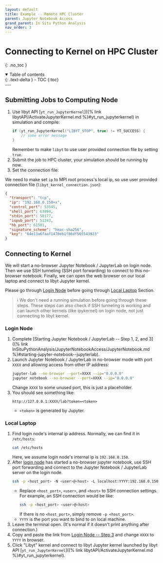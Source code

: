 ```yaml
---
layout: default
title: Example -- Remote HPC Cluster
parent: Jupyter Notebook Access
grand_parent: In Situ Python Analysis
nav_order: 3
---
```

# Connecting to Kernel on HPC Cluster
{: .no_toc }
<details open markdown="block">
  <summary>
    Table of contents
  </summary>
  {: .text-delta }
- TOC
{:toc}
</details>
---

## Submitting Jobs to Computing Node
1. Use libyt API [`yt_run_JupyterKernel`]({% link libytAPI/ActivateJupyterKernel.md %}#yt_run_jupyterkernel) in simulation and compile:
   ```c++
   if (yt_run_JupyterKernel("LIBYT_STOP", true) != YT_SUCCESS) {
       // some error message
   }
   ```
   Remember to make `libyt` to use user provided connection file by setting `true`.
2. Submit the job to HPC cluster, your simulation should be running by now.
3. Set the connection file:

We need to make set `ip` to MPI root process's local ip, so use user provided connection file (`libyt_kernel_connection.json`):
```json
{
  "transport": "tcp",  
  "ip": "192.168.0.150+x",  
  "control_port": 53545,  
  "shell_port": 63994,  
  "stdin_port": 58177,  
  "iopub_port": 51243,  
  "hb_port": 61501,  
  "signature_scheme": "hmac-sha256",  
  "key": "64e13a6faaf1470eb1f86df565543923"
}
```

## Connecting to Kernel

We will start a no-browser Jupyter Notebook / JupyterLab on login node. Then we use SSH tunneling (SSH port forwarding) to connect to this no-browser notebook.
Finally, we can open the web browser on our local laptop and connect to libyt Jupyter kernel.

Please go through [Login Node](#login-node) before going through [Local Laptop](#local-laptop) Section.

> :information_source: We don't need a running simulation before going through these steps. These steps can also check if SSH tunneling is working and can launch other kernels (like ipykernel) on login node, not just connecting to libyt kernel. 

### Login Node

1. Complete [Starting Jupyter Notebook / JupyterLab -- Step 1, 2, and 3]({% link InSituPythonAnalysis/JupyterNotebookAccess/JupyterNotebook.md %}#starting-jupyter-notebook--jupyterlab).
2. Launch Jupyter Notebook / JupyterLab in no-browser mode with port `XXXX` and allowing access from other IP address:
   ```bash
   jupyter-lab --no-browser --port=XXXX --ip="0.0.0.0"
   jupyter notebook --no-browser --port=XXXX --ip="0.0.0.0"
   ```
   Change `XXXX` to some unused port, this is just a placeholder.
3. You should see something like:
   ```text
   http://127.0.0.1:XXXX/lab?token=<token>
   ```
   - `<token>` is generated by Jupyter.

### Local Laptop
1. Find login node's internal ip address. Normally, we can find it in `/etc/hosts`:
   ```bash
   cat /etc/hosts
   ```
   Here, we assume login node's internal ip is `192.168.0.150`.
2. After [login node](#login-node) has started a no-browser jupyter notebook, use SSH port forwarding and connect to the Jupyter Notebook / JupyterLab server on the login node.
   ```bash
   ssh -p <host_port> -N <user>@<host> -L localhost:YYYY:192.168.0.150:XXXX
   ```
   - Replace `<host_port>`, `<user>`, and `<host>` to SSH connection settings. For example, an SSH connection would be like:
     ```bash
     ssh -p <host_port> <user>@<host>
     ```
     If there is no `<host_port>`, simply remove `-p <host_port>`.
   - `YYYY` is the port you want to bind to on local machine.
3. Leave the terminal open. (It's normal if it doesn't print anything after connection.)
4. Copy and paste the link from [Login Node -- Step 3](#login-node) and change `XXXX` to `YYYY` in browser.
5. Click "Libyt" kernel and connect to libyt Jupyter kernel launched by libyt API [`yt_run_JupyterKernel`]({% link libytAPI/ActivateJupyterKernel.md %}#yt_run_jupyterkernel).

